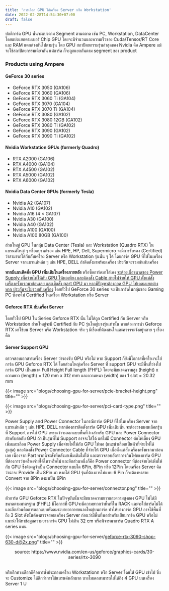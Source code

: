 ```yaml
---
title: 'การเลือก GPU ใส่เครื่อง Server หรือ Workstation'
date: 2022-02-28T14:54:30+07:00
draft: false
---
```

ปกติการ์ด GPU นั้นจะแบ่งตาม Segment ตามตลาด เช่น PC, Workstation, DataCenter โดยแบ่งแยกตามเบอร์ Chip GPU โดยจะมีจำนวนและความเร็วของ Cuda/Tensor/RT Core และ RAM แตกต่างกันไปตามรุ่น โดย GPU สถาปัตยกรรมรุ่นล่าสุดของ Nvidia คือ Ampere แม้จะใช้สถาปัตยกรรมเดียวกัน แต่การ์ด ก็จะถูกแยกกันตาม segment ของ product 

### Products using Ampere
#### GeForce 30 series
* GeForce RTX 3050 (GA106)
* GeForce RTX 3060 (GA106)
* GeForce RTX 3060 Ti (GA104)
* GeForce RTX 3070 (GA104)
* GeForce RTX 3070 Ti (GA104)
* GeForce RTX 3080 (GA102)
* GeForce RTX 3080 12GB (GA102)
* GeForce RTX 3080 Ti (GA102)
* GeForce RTX 3090 (GA102)
* GeForce RTX 3090 Ti (GA102)

#### Nvidia Workstation GPUs (formerly Quadro)
* RTX A2000 (GA106)
* RTX A4000 (GA104)
* RTX A4500 (GA102)
* RTX A5000 (GA102)
* RTX A6000 (GA102)

#### Nvidia Data Center GPUs (formerly Tesla)
* Nvidia A2 (GA107)
* Nvidia A10 (GA102)
* Nvidia A16 (4 × GA107)
* Nvidia A30 (GA100)
* Nvidia A40 (GA102)
* Nvidia A100 (GA100)
* Nvidia A100 80GB (GA100)

ส่วนใหญ่ GPU ในกลุ่ม Data Center (Tesla) และ Workstation (Quadro RTX) ในแบรนด์ใหญ่ ๆ หรือแบรนด์รอง เช่น HPE, HP, Dell, Supermicro จะมีการรับรอง (Certified) ว่าสามารถใส่กับกับเครื่อง Server หรือ Workstation รุ่นนั้น ๆ ได้ โดยการ์ด GPU ที่ใส่ในเครื่อง Server จากแบรนด์หลัก ๆ เช่น HPE, DELL ถ้าติดตั้งมาพร้อมเครื่อง ประกันจะรวมกันกับเครื่อง

<b>หากมีแผนติดตั้ง GPU เพิ่มเติมในเครื่องภายหลัง</b> หรือซื้อการ์ดมาใส่เอง <u>จะต้องเผื่อขนาดของ Power Supply เพื่อจ่ายไฟให้กับ GPU ให้พอเพียง และต้องสั่ง Cable สายไฟจ่ายให้ GPU ตั้งแต่สั่งเครื่องครั้งแรกมาก่อนเลย และเมื่อสั่ง part GPU มา หากมีปัญหาต้องถอด GPU ไปเคลมแยกต่างหาก ประกันจะไม่รวมกับเครื่อง</u> โดยทั่วไป GeForce 30 series จะเป็นการ์ดในกลุ่มของ Gaming PC ซึ่งจะไม่ Certified ในเครื่อง Workstation หรือ Server

#### Geforce RTX กับเครื่อง Server
โดยทั่วไป GPU ใน Series Geforce RTX นั้น ไม่ได้ถูก Certified กับ Server หรือ Workstation ส่วนใหญ่จะมี Certified กับ PC รุ่นใหญ่บางรุ่นเท่านั้น หากต้องการนำ Geforce RTX มาใช้บน Server หรือ Workstation จริง ๆ มีเรื่องที่ต้องสนใจและควรรระวังอยู่หลาย ๆ เรื่อง คือ

#### Server Support GPU
ตรวจสอบเอกสารเครื่อง Server ว่ารองรับ GPU หรือไม่ หาก Support ก็ยังมีโอกาสที่เครื่องจะใส่การ์ด GPU Geforce RTX ได้ โดยส่วนใหญ่เครื่อง Server ที่ support GPU จะมีพื้นที่ว่างใส่การ์ด GPU เป็นขนาด Full Height Full length (FHFL) 
โดยจะมีขนาดความสูง (height) x ความยาว (length) = 120 mm x 312 mm
และความหนา (width) ของ 1 slot = 20.32 mm

{{< image src="blogs/choosing-gpu-for-server/pcie-bracket-height.png" title="" >}}

{{< image src="blogs/choosing-gpu-for-server/pci-card-type.png" title="" >}}

Power Supply and Power Connector
ในกรณีการ์ด GPU ที่ใส่ในเครื่อง Server จากแบรนด์หลัก ๆ เช่น HPE, DELL หากต้องการติดตั้งการ์ด GPU เพิ่มเติมนั้น จะต้องวางแผนเลือกรุ่นที่ Support การใส่ GPU เพราะว่าจะออกแบบพื้นที่ว่างสำหรับ GPU และ Power Connector สำหรับต่อกับ GPU ถ้าเป็นรุ่นที่ไม่ Support อาจจะใส่ได้ แต่ไม่มี Connector ต่อไฟเลี้ยง GPU เพิ่มและเลือก Power Supply เพื่อจ่ายไฟให้กับ GPU ให้พอ (แนะนำเลือกเป็นตัวที่จ่ายไฟได้สูงสุด) และต้องสั่ง Power Connector Cable ที่จ่ายให้ GPU เผื่อตั้งแต่สั่งเครื่องครั้งแรกมาก่อนเลย เนื่องจาก Part พวกนี้จะสั่งที่หลังมาเพิ่มเติมไม่ได้ และตรวจสอบอัตราการกินไฟของการ์ด GPU ที่ต้องการว่าเครื่องจ่ายได้ไหวหรือไม่ และอีกส่วนหนึ่งก็คือ Power connector ที่ต้องจ่ายไฟเพิ่มให้กับ GPU ซึ่งต้องดูว่าเป็น Connector แบบใด 6Pin, 8Pin หรือ 12Pin โดยเครื่อง Server คิดว่าน่าจะ Provide เป็น 8Pin มา หากใส่ GPU รุ่นที่ต้องการไฟแบบ 6 Pin ก็จะต้องหาสาย Convert จาก 8Pin ลงมาเป็น 6Pin

{{< image src="blogs/choosing-gpu-for-server/connector.png" title="" >}}

ตัวการ์ด GPU Geforce RTX ในปัจจุบันนั้นจะมีขนาดความยาวและความสูงของ GPU ไม่ได้มีขนาดตามมาตรฐาน (FHFL) มีโอกาสที่ GPUจะมีความยาวกว่าพื้นที่ใน RACK และจะใส่การ์ดไม่ได้ และอีกส่วนคือการออกแบบพัดลมระบายอากาศขนาดใหญ่บนการ์ด ทำให้บางการ์ด GPU อาจใช้พื้นที่ถึง 3 Slot ดังนั้นต้องตรวจสอบเครื่อง Server ก่อนว่ามีพื้นที่พอสำหรับเสียบการ์ด GPU หรือไม่ แนะนำให้หาข้อมูลความยาวการ์ด GPU ไม่เกิน 32 cm หรือพิจารณาการ์ด Quadro RTX A series แทน

{{< image src="blogs/choosing-gpu-for-server/geforce-rtx-3090-shop-630-d@2x.png" title="" >}}
<center>source: https://www.nvidia.com/en-us/geforce/graphics-cards/30-series/rtx-3090</center>
<br>

หรืออีกทางเลือกก็คือการสั่งประกอบเครื่อง Workstationn หรือ Server โดยใส่ GPU เข้าไป ซึ่งจะ Customize ได้ดีกว่าการใช้แบรนด์หลักมาก บางโมเดลสามารถใส่ได้ถึง 4 GPU บนเครื่อง Server 1 U








